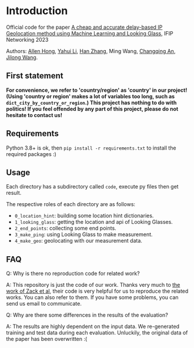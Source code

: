 # Introduction

Official code for the paper [A cheap and accurate delay-based IP Geolocation method using Machine Learning and Looking Glass](https://ieeexplore.ieee.org/document/10186436), IFIP Networking 2023 

Authors: [Allen Hong](https://github.com/masterAllen), [Yahui Li](https://www.insc.tsinghua.edu.cn/info/1157/3380.htm), [Han Zhang](https://www.insc.tsinghua.edu.cn/info/1157/2458.htm), Ming Wang, [Changqing An](https://www.insc.tsinghua.edu.cn/info/1157/2473.htm), [Jilong Wang](https://www.insc.tsinghua.edu.cn/info/1157/2449.htm).

## First statement
**For convenience, we refer to 'country/region' as 'country' in our project! (Using 'country or region' makes a lot of variables too long, such as `dict_city_by_country_or_region`.) This project has nothing to do with politics! If you feel offended by any part of this project, please do not hesitate to contact us!**

## Requirements
Python 3.8+ is ok, then `pip install -r requirements.txt` to install the required packages :)

## Usage
Each directory has a subdirectory called `code`, execute py files then get result. 

The respective roles of each directory are as follows:
- `0_location_hint`: building some location hint dictionaries.
- `1_looking_glass`: getting the location and api of Looking Glasses.
- `2_end_points`: collecting some end points.
- `3_make_ping`: using Looking Glass to make measurement.
- `4_make_geo`: geolocating with our measurement data.

## FAQ
Q: Why is there no reproduction code for related work?

A: This repository is just the code of our work. Thanks very much to [the work of Zack et al](https://github.com/zackw/active-geolocator), their code is very helpful for us to reproduce the related works. You can also refer to them. If you have some problems, you can send us email to communicate.

Q: Why are there some differences in the results of the evaluation?

A: The results are highly dependent on the input data. We re-generated training and test data during each evaluation. Unluckily, the original data of the paper has been overwritten :(
